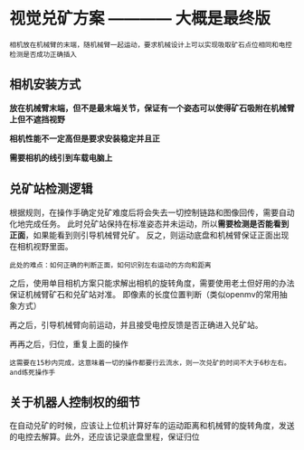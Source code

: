 # 视觉兑矿方案 ———— 大概是最终版
    相机放在机械臂的末端，随机械臂一起运动，要求机械设计上可以实现吸取矿石点位相同和电控检测是否成功正确插入

## 相机安装方式
**放在机械臂末端，但不是最末端关节，保证有一个姿态可以使得矿石吸附在机械臂上但不遮挡视野**

**相机性能不一定高但是要求安装稳定并且正**

**需要相机的线引到车载电脑上**

## 兑矿站检测逻辑

根据规则，在操作手确定兑矿难度后将会失去一切控制链路和图像回传，需要自动化地完成任务。
此时兑矿站保持在标准姿态并未运动，所以**需要检测是否能看到正面**，如果能看到则引导机械臂兑矿。
反之，则运动底盘和机械臂保证正面出现在相机视野里面。

    此处的难点：如何正确的判断正面，如何识别左右运动的方向和距离

之后，使用单目相机方案只能求解出相机的旋转角度，需要使用老土但好用的办法保证机械臂矿石和兑矿站对准。
即像素的长度位置判断（类似openmv的常用抽象方式）

再之后，引导机械臂向前运动，并且接受电控反馈是否正确进入兑矿站。

再再之后，归位，重复上面的操作

    这需要在15秒内完成，这意味着一切的操作都要行云流水，则一次兑矿的时间不大于6秒左右。and练死操作手

## 关于机器人控制权的细节
在自动兑矿的时候，应该让上位机计算好车的运动距离和机械臂的旋转角度，发送的电控去解算。此外，还应该记录底盘里程，保证归位

